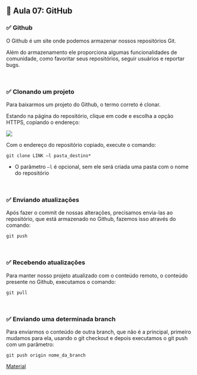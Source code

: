 ## 📝 Aula 07: GitHub

### ✅ Github

O Github é um site onde podemos armazenar nossos repositórios Git.

Além do armazenamento ele proporciona algumas funcionalidades de comunidade, como favoritar seus repositórios, seguir usuários e reportar bugs.

<br>

### ✅ Clonando um projeto

Para baixarmos um projeto do Github, o termo correto é clonar.

Estando na página do repositório, clique em code e escolha a opção HTTPS, copiando o endereço:

<img src="./img/img-01.jpg">

Com o endereço do repositório copiado, execute o comando:

```
git clone LINK –l pasta_destino*
```

- O parâmetro `–l` é opcional, sem ele será criada uma pasta com o nome do repositório

<br>

### ✅ Enviando atualizações

Após fazer o commit de nossas alterações, precisamos envia-las ao repositório, que está armazenado no Github, fazemos isso através do comando:

```
git push
```

<br>

### ✅ Recebendo atualizações

Para manter nosso projeto atualizado com o conteúdo remoto, o conteúdo presente no Github, executamos o comando:

```
git pull
```

<br>

### ✅ Enviando uma determinada branch

Para enviarmos o conteúdo de outra branch, que não é a principal, primeiro mudamos para ela, usando o git checkout e depois executamos o git push com um parâmetro:

```
git push origin nome_da_branch
```

[Material](<./Controle a versão (Github).pdf>)
